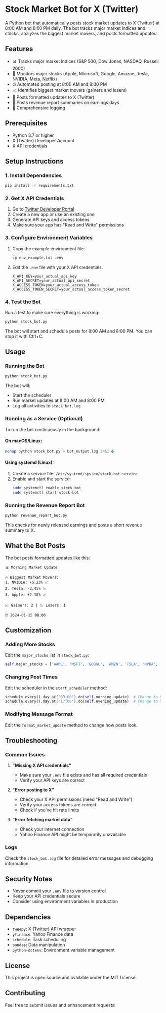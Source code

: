 # Stock Market Bot for X (Twitter)

A Python bot that automatically posts stock market updates to X (Twitter) at 8:00 AM and 8:00 PM daily. The bot tracks major market indices and stocks, analyzes the biggest market movers, and posts formatted updates.

## Features

- 📊 Tracks major market indices (S&P 500, Dow Jones, NASDAQ, Russell 2000)
- 🏢 Monitors major stocks (Apple, Microsoft, Google, Amazon, Tesla, NVIDIA, Meta, Netflix)
- ⏰ Automated posting at 8:00 AM and 8:00 PM
- 📈 Identifies biggest market movers (gainers and losers)
- 📱 Posts formatted updates to X (Twitter)
- 📰 Posts revenue report summaries on earnings days
- 📝 Comprehensive logging

## Prerequisites

- Python 3.7 or higher
- X (Twitter) Developer Account
- X API credentials

## Setup Instructions

### 1. Install Dependencies

```bash
pip install -r requirements.txt
```

### 2. Get X API Credentials

1. Go to [Twitter Developer Portal](https://developer.twitter.com/en/portal/dashboard)
2. Create a new app or use an existing one
3. Generate API keys and access tokens
4. Make sure your app has "Read and Write" permissions

### 3. Configure Environment Variables

1. Copy the example environment file:
   ```bash
   cp env_example.txt .env
   ```

2. Edit the `.env` file with your X API credentials:
   ```
   X_API_KEY=your_actual_api_key
   X_API_SECRET=your_actual_api_secret
   X_ACCESS_TOKEN=your_actual_access_token
   X_ACCESS_TOKEN_SECRET=your_actual_access_token_secret
   ```

### 4. Test the Bot

Run a test to make sure everything is working:

```bash
python stock_bot.py
```

The bot will start and schedule posts for 8:00 AM and 8:00 PM. You can stop it with Ctrl+C.

## Usage

### Running the Bot

```bash
python stock_bot.py
```

The bot will:
- Start the scheduler
- Run market updates at 8:00 AM and 8:00 PM
- Log all activities to `stock_bot.log`

### Running as a Service (Optional)

To run the bot continuously in the background:

#### On macOS/Linux:
```bash
nohup python stock_bot.py > bot_output.log 2>&1 &
```

#### Using systemd (Linux):
1. Create a service file: `/etc/systemd/system/stock-bot.service`
2. Enable and start the service:
   ```bash
   sudo systemctl enable stock-bot
   sudo systemctl start stock-bot
   ```

### Running the Revenue Report Bot

```bash
python revenue_report_bot.py
```

This checks for newly released earnings and posts a short revenue summary to X.

## What the Bot Posts

The bot posts formatted updates like this:

```
📊 Morning Market Update

🔥 Biggest Market Movers:
1. NVIDIA: +5.23% 📈
2. Tesla: -3.45% 📉
3. Apple: +2.18% 📈

📈 Gainers: 2 | 📉 Losers: 1

⏰ 2024-01-15 08:00
```

## Customization

### Adding More Stocks

Edit the `major_stocks` list in `stock_bot.py`:

```python
self.major_stocks = ['AAPL', 'MSFT', 'GOOGL', 'AMZN', 'TSLA', 'NVDA', 'META', 'NFLX', 'YOUR_STOCK']
```

### Changing Post Times

Edit the scheduler in the `start_scheduler` method:

```python
schedule.every().day.at("09:00").do(self.morning_update)  # Change to 9 AM
schedule.every().day.at("17:00").do(self.evening_update)  # Change to 5 PM
```

### Modifying Message Format

Edit the `format_market_update` method to change how posts look.

## Troubleshooting

### Common Issues

1. **"Missing X API credentials"**
   - Make sure your `.env` file exists and has all required credentials
   - Verify your API keys are correct

2. **"Error posting to X"**
   - Check your X API permissions (need "Read and Write")
   - Verify your access tokens are correct
   - Check if you've hit rate limits

3. **"Error fetching market data"**
   - Check your internet connection
   - Yahoo Finance API might be temporarily unavailable

### Logs

Check the `stock_bot.log` file for detailed error messages and debugging information.

## Security Notes

- Never commit your `.env` file to version control
- Keep your API credentials secure
- Consider using environment variables in production

## Dependencies

- `tweepy`: X (Twitter) API wrapper
- `yfinance`: Yahoo Finance data
- `schedule`: Task scheduling
- `pandas`: Data manipulation
- `python-dotenv`: Environment variable management

## License

This project is open source and available under the MIT License.

## Contributing

Feel free to submit issues and enhancement requests! 